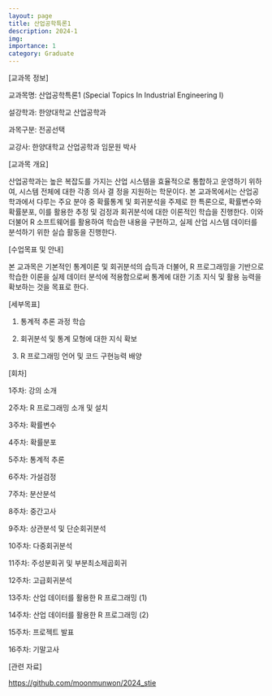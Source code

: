 ```yaml
---
layout: page
title: 산업공학특론1
description: 2024-1
img: 
importance: 1
category: Graduate
---
```


[교과목 정보]
 
교과목명: 산업공학특론1 (Special Topics In Industrial Engineering I)

설강학과: 한양대학교 산업공학과

과목구분: 전공선택

교강사: 한양대학교 산업공학과 임문원 박사



[교과목 개요]

산업공학과는 높은 복잡도를 가지는 산업 시스템을 효율적으로 통합하고 운영하기 위하여, 시스템 전체에 대한 각종 의사 결 정을 지원하는 학문이다. 
본 교과목에서는 산업공학과에서 다루는 주요 분야 중 확률통계 및 회귀분석을 주제로 한 특론으로, 확률변수와 확률분포, 이를 활용한 추정 및 검정과 회귀분석에 대한 이론적인 학습을 진행한다. 
이와 더불어 R 소프트웨어를 활용하여 학습한 내용을 구현하고, 실제 산업 시스템 데이터를 분석하기 위한 실습 활동을 진행한다.



[수업목표 및 안내]

본 교과목은 기본적인 통계이론 및 회귀분석의 습득과 더불어, R 프로그래밍을 기반으로 학습한 이론을 실제 데이터 분석에 적용함으로써 통계에 대한 기초 지식 및 활용 능력을 확보하는 것을 목표로 한다.



[세부목표]
1. 통계적 추론 과정 학습

2. 회귀분석 및 통계 모형에 대한 지식 확보

3. R 프로그래밍 언어 및 코드 구현능력 배양



[회차]

1주차: 강의 소개

2주차: R 프로그래밍 소개 및 설치

3주차: 확률변수

4주차: 확률분포

5주차: 통계적 추론

6주차: 가설검정

7주차: 분산분석

8주차: 중간고사

9주차: 상관분석 및 단순회귀분석

10주차: 다중회귀분석

11주차: 주성분회귀 및 부분최소제곱회귀

12주차: 고급회귀분석

13주차: 산업 데이터를 활용한 R 프로그래밍 (1)

14주차: 산업 데이터를 활용한 R 프로그래밍 (2)

15주차: 프로젝트 발표

16주차: 기말고사



[관련 자료]

<a href="https://github.com/moonmunwon/2024_stie"> https://github.com/moonmunwon/2024_stie </a>

